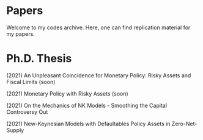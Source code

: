 # Papers

Welcome to my codes archive. Here, one can find replication material for my papers.

# Ph.D. Thesis

(2021) An Unpleasant Coincidence for Monetary Policy: Risky Assets and Fiscal Limits (soon)

(2021) Monetary Policy with Risky Assets (soon)

(2021) On the Mechanics of NK Models - Smoothing the Capital Controversy Out

(2021) New-Keynesian Models with Defaultables Policy Assets in Zero-Net-Supply
